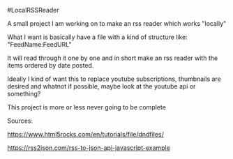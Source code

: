 #LocalRSSReader

A small project I am working on to make an rss reader which works "locally"

What I want is basically have a file with a kind of structure like:
"FeedName:FeedURL"

It will read through it one by one and in short make an rss reader with the
items ordered by date posted.

Ideally I kind of want this to replace youtube subscriptions, thumbnails are
desired and whatnot if possible, maybe look at the youtube api or something?

This project is more or less never going to be complete

Sources:

<https://www.html5rocks.com/en/tutorials/file/dndfiles/>

<https://rss2json.com/rss-to-json-api-javascript-example>
